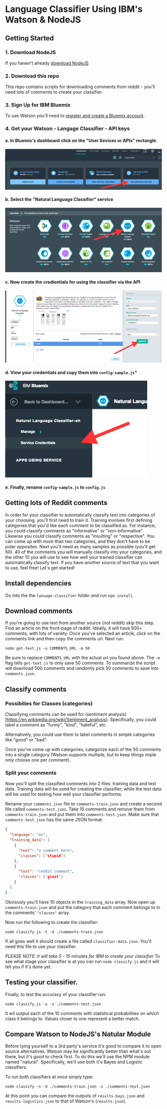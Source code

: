# Language Classifier Using IBM's Watson & NodeJS


## Getting Started

### 1. Download NodeJS

If you haven't already [download NodeJS](https://nodejs.org/)

### 2. Download this repo

This repo contains scripts for downloading comments from reddit - you'll need lots of comments to create your classifier.

### 3. Sign Up for IBM Bluemix

To use Watson you'll need to [register and create a Bluemix account](https://console.ng.bluemix.net/registration/).

### 4. Get your Watson - Langage Classifier - API keys

#### a. In Bluemix's dashboard click on the "User Sevices or APIs" rectangle.

![Use Service](/screen-shots/1-use-service.png)

#### b. Select the "Natural Language Classifier" service

![Add Service](/screen-shots/2-add-service.png)

#### c. Now create the credientials for using the classifier via the API

![Create Credential](/screen-shots/3-create-credentials.png)

#### d. View your credentials and copy them into `config-sample.js`*

![View Credentials](/screen-shots/4-view-credentials.png)

#### e. Finally, rename `config-sample.js` to `config.js`

## Getting lots of Reddit comments

In order for your classifier to automatically classify text into categories of your choosing, you'll first need to train it. Training involves first defining categories that you'd like each comment to be classified as. For instance, you could classify comments as "informative" or "non-informative". Likewise you could classify comments as "insulting" or "respective". You can come up with more than two categories, and they don't have to be polar opposites. Next you'll need as many samples as possible (you'll get 50). 40 of the comments you will manually classify into your categories, and the other 10 you will use to see how well your trained classifier can automatically classify text. If you have another source of text that you want to use, feel free! Let's get started!

## Install dependencies

Go into the the `lanuage-classifier` folder and run `npm install`.

## Download comments

If you're going to use text from another source (not reddit) skip this step. Find an article on the front-page of reddit. Ideally, it will have 500+ comments, with lots of variety. Once you've selected an article, click on the comments link and then copy the comments url. Next run:

```
node get-text.js -u COMMENTS_URL -m 50
```

Be sure to replace `COMMENTS_URL` with the actual url you found above. The `-m` flag tells `get-text.js` to only save 50 comments. To summarize the script will download 500 comments and randomly pick 50 comments to save into `comments.json`.

## Classify comments

### Possibilies for Classes (categories)

Classifying comments can be used for (sentiment analysis)[https://en.wikipedia.org/wiki/Sentiment_analysis]. Specifically, you could label a comment as "funny", "kind", "hateful", etc. 

Alternatively, you could use them to label comments in simple categories like "good" or "bad".

Once you've come up with categories, categorize each of the 50 comments into a single category (Watson supports multiple, but to keep things imple only choose one per comment).

### Split your comments

Now you'll split the classified comments into 2 files: training data and test data. Training data will be used for creating the classifier, while the test data will be used for testing how well your classifier performs.

Rename your `comments.json` file to `comments-train.json` and create a second file called `comments-test.json`.  Take 10 comments and remove them from `comments-train.json` and put them into `comments-test.json`. Make sure that `comments-test.json` has the same JSON format:

```json
{
  "language": "en",
  "training_data": [
    {
      "text": "a comment here",
      "classes": ['stupid']
    },
    {
      "text": "reddit comment",
      "classes": ['great']
    }
  ]
}
```

Obviously you'll have 10 objects in the `training_data` array. Now open up `comments-train.json` and put the category that each comment belongs to in the comments' `"classes"` array.

Now run the following to create the classifier:

```
node classify.js -t -d ./comments-train.json
```

If all goes well it should create a file called `classifier-data.json`. You'll need this file to use your classifier. 

*PLEASE NOTE: it will take 5 - 15 minutes for IBM to create your classifier* To see what stage your classifier is at you can run `node classify.js` and it will tell you if it's done yet.

## Testing your classifier.

Finally, to test the accuracy of your classifier run:

```
node classify.js -x -s ./comments-test.json
```

It wil output each of the 10 comments with statistical probabilities on which class it belongs to. Values closer to one represent a better match.

## Compare Watson to NodeJS's Natular Module

Before tying yourself to a 3rd party's service it's good to compare it to open source alternatives. Watson may be significantly better than what's out there, but it's good to check first. To do this we'll use the NPM module named "natural". Specifically, we'll use both it's Bayes and Logistic classifiers. 

To run both classifiers at once simply type:

```
node classify -n -d ./comments-train.json -s ./comments-test.json
```

At this point you can compare the outputs of `results-bays.json` and `results-logistics.json` to that of Watson's (`results.json`).
